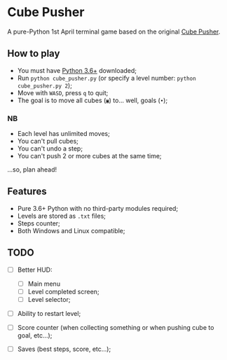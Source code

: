 # Cube Pusher

A pure-Python 1st April terminal game based on the original [Cube Pusher](https://idowngames.com/cube-pusher).

## How to play

- You must have [Python 3.6+](https://python.org) downloaded;
- Run `python cube_pusher.py` (or specify a level number: `python cube_pusher.py 2`);
- Move with `WASD`, press `q` to quit;
- The goal is to move all cubes (`▣`) to... well, goals (`•`);

### NB

- Each level has unlimited moves;
- You can't pull cubes;
- You can't undo a step;
- You can't push 2 or more cubes at the same time;

...so, plan ahead!

## Features

- Pure 3.6+ Python with no third-party modules required;
- Levels are stored as `.txt` files;
- Steps counter;
- Both Windows and Linux compatible;

## TODO

- [ ] Better HUD:
  - [ ] Main menu
  - [ ] Level completed screen;
  - [ ] Level selector;
- [ ] Ability to restart level;
- [ ] Score counter (when collecting something or when pushing cube to goal, etc...);
- [ ] Saves (best steps, score, etc...);


